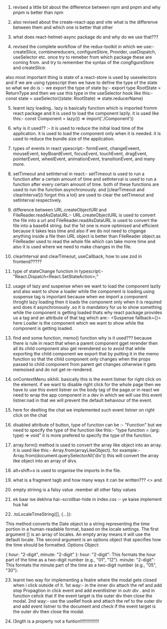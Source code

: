 <!-- this is a file for compresive notes about all thikngs i learned or revised in frontend -->

1. revised a little bit about the difference between npm and pnpm and why pnpm is better than npm

2. also revised about the create-react-app and vite what is the differenve between them and which one is better that other

3. what does react-helmet-async package do and why do we use that???



 4. revised the complete workflow of the redux-toolkit in which we use:- createSlice, combinereducers, configureStore, Provider, useDispatch, useSelector etc. once try to remeber from which package these are coming from. and try to remember the syntax of  the congfigureStore and createSlice.

 also most important thing is state of a react-store is used by useselectors and if we are using typescript then we have to define the  type of the state so what we do is :-  we  export the type of state by:- export type RootState = ReturnType<typeof store.getState> and then we use this type in the useSelector hook like this:- const state = useSelector((state: RootState) => state.reducerName)

 5. learnt lazy loading.. lazy is basically function which is imported fromm react package and it is used to load the component lazily. it is used like this:- const Component = lazy(() => import('./Component'))
 6. why is it used?? :-  it is used to reduce the initial load time of the application. it is used to load the component only when it is needed. it is used to  reduce the bundle size of the application.

 7. types of events in react ypescript:- formEvent, changeEveent, mouseEvent, keyBoardEvent, focusEvent, touchEvent, dragEvent, pointerEvent, wheelEvent, animationEvent, transitionEvent, and many more.

 8. setTimeout and setInterval in react:- setTimeout is used to run a function after a certain amount of time and setInterval is used to run a function after every certain amount of time. both of these functions are used to run the function asynchronously. and [clearTimeout and clearInterval]{i forgot this a lot} are used to clear the setTimeout and setInterval respectively.

 9. difference between URL.createObjectURl and FileReader.readAsDataURL:- URL.createObjectURL is used to convert the file into a url and FileReader.readAsDataURL is used to convert the file into a base64 string. but the 1st one is more optimised and efficient because it takes less time and also if we do not need to chgange anything inside a file then URL object is better than FileReader object.as FileReader used to read the whole file which can take morre time and also it is used where we need to make changes in the file.

 10. clearInterval and clearTimeout, useCallback, how to use zod in frontend?????

 11. type of stateChange function in typescript:- "React.Dispatch<React.SetStateAction<type of state>>;"

 12. usage of lazy and suspense when we want to load the component lazily and also want to show a loader while the component is loading.using suspense tag is important because when we import a component throght lazy loading then it loads the component only when it is required and does it asynchronously .so it is mandatory for us to show something while the component is getting loaded thats why react package provides us a tag and an attribute of that tag which are:-  <Suspense fallback={<Loader />}> <Component /> </Suspense> here Loader is the component which we want to show while the component is getting loaded.

 13. find and some function, memo() function why is it used??? because there is rule in react that when a parent component gget rerender then all its child component also get rerendered so to avoid that while exporting the child component we export that by putting it in the memo function so that  the child component only changes when the props passed to child component from parent get changes otherwise it gets memoised and do not get re-rendered.

 14. onContextMenu sikhili. basically this is the event listner for right click on the element. if we want to disable right click for the whole page then we have to use this event listner on the body tag of the page.or in react we need to wrap the app component in a dev in which we will use this event listner.nad in that we will prevent the default behaviour of the event.

 15. here for deelting the chat we implemented such event listner on right click on the chat

 16. disabled attribute of button, type of function can be :- "Function" but we need to specify the type of the function like this:- "type function = (arg: type) => void" it  is more prefered to specify the type of the function.

 17. array.form() method is used to convert the array like object into an array. it is used like this:- Array.from(arrayLikeObject). for example:- Array.from(document.querySelectorAll('div')) this will convert the array like object into an array of divs.

 18. alt+shift+o is used to organise the imports in the file.

19. what is a fragment tagb and how many ways it can be written??? <> and <Fragment>

20. empty strinng is a falsy value .reember all other  falsy values

21. ek baar ise dekhna hai:-scrollbar-hide  in index.css :- ye kaise implement hua hai

22. .toLocaleTimeString([], {...}):

This method converts the Date object to a string representing the time portion in a human-readable format, based on the locale settings.
The first argument [] is an array of locales. An empty array means it will use the default locale.
The second argument is an options object that specifies how the time should be formatted.
Options Object:

{ hour: "2-digit", minute: "2-digit" }:
hour: "2-digit": This formats the hour part of the time as a two-digit number (e.g., "01", "12").
minute: "2-digit": This formats the minute part of the time as a two-digit number (e.g., "05", "30").

23. learnt two way for implementing a featre where the modal gets closed when i click outside of it. 1st way:- in the inner div attach the ref and add stop Propagtion in click event and add eventlistner in outr div . and in function cehck that if the event target is the outer div then close the modal. 2nd way:- use the useRef hook and attach the ref to the outer div and add event listner to the document and check if the event target is the outer div then close the modal.

24. l3ngth is a property not a funtion!!!!!!!!!!!!!!!